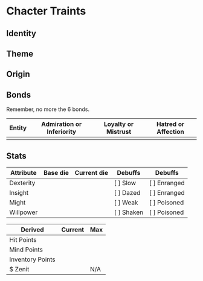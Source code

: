 # Chacter Traints

## Identity

## Theme

## Origin

## Bonds
Remember, no more the 6 bonds.

| Entity | Admiration or Inferiority | Loyalty or Mistrust | Hatred or Affection |
| ------ | ------------------------- | ------------------- | ------------------- |
|        |                           |                     |                     |
## Stats
| Attribute | Base die | Current die | Debuffs    | Debuffs      |
| --------- | -------- | ----------- | ---------- | ------------ |
| Dexterity |          |             | [ ] Slow   | [ ] Enranged |
| Insight   |          |             | [ ] Dazed  | [ ] Enranged |
| Might     |          |             | [ ] Weak   | [ ] Poisoned |
| Willpower |          |             | [ ] Shaken | [ ] Poisoned |

| Derived          | Current | Max |
| ---------------- | ------- | --- |
| Hit Points       |         |     |
| Mind Points      |         |     |
| Inventory Points |         |     |
| $ Zenit          |         | N/A |
